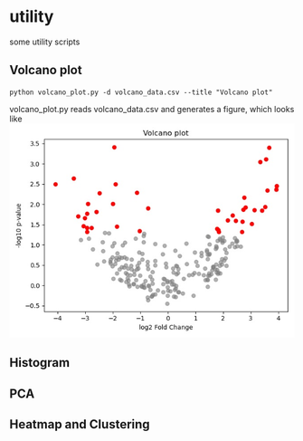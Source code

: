 # utility
some utility scripts


## Volcano plot

```Shell
python volcano_plot.py -d volcano_data.csv --title "Volcano plot"
```
volcano_plot.py reads volcano_data.csv and generates a figure, which looks like
<img src="https://github.com/chpngyu/utility/blob/main/volcano_plot.jpg">

## Histogram

## PCA


## Heatmap and Clustering

